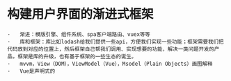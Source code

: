 # 构建用户界面的渐进式框架
    ·   渐进：模版引擎、组件系统、spa客户端路由、vuex等等
    ·   库和框架：库比如lodash给我们提供一些api，方便我们实现一些功能；框架需要我们把代码放到对应的位置上，然后框架自己帮我们调用、实现想要的功能，解决一类问题开发的产品，框架是库的升级，也有基于框架的一些生态的诞生。
    ·   mvvm，View（DOM），ViewModel（Vue），Msodel（Plain Objects）画图解释
    ·   Vue是声明式的

